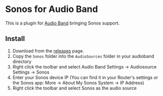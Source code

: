 # Sonos for Audio Band
This is a plugin for [Audio Band](https://github.com/dsafa/audio-band) bringing Sonos support.

## Install
1. Download from the [releases](https://github.com/srwi/audio-band-sonos/releases) page.
2. Copy the `Sonos` folder into the `AudioSources` folder in your audioband directory
3. Right click the toolbar and select Audio Band Settings -> Audiosource Settings -> Sonos
4. Enter your Sonos device IP (You can find it in your Router's settings or the Sonos app: More -> About My Sonos System -> IP Address)
5. Right click the toolbar and select Sonos as the audio source